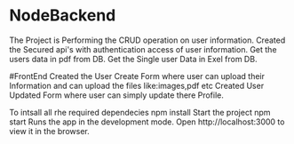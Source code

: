 # NodeBackend
The Project is Performing the CRUD operation on user information.
Created the Secured api's with authentication access of user information.
Get the users data in pdf from DB.
Get the Single user Data in Exel from DB.

#FrontEnd
Created the User Create Form where user can upload their Information and can upload the files like:images,pdf etc
Created User Updated Form where user can simply update there Profile.

To intsall all rhe required dependecies
npm install
Start the project
npm start
Runs the app in the development mode.
Open http://localhost:3000 to view it in the browser.

